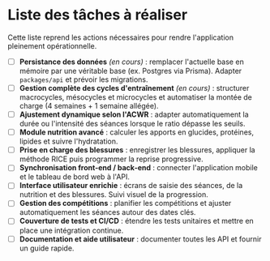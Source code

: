 # Liste des tâches à réaliser

Cette liste reprend les actions nécessaires pour rendre l'application pleinement opérationnelle.

- [ ] **Persistance des données** *(en cours)* : remplacer l'actuelle base en mémoire par une véritable base (ex. Postgres via Prisma). Adapter `packages/api` et prévoir les migrations.
- [ ] **Gestion complète des cycles d'entraînement** *(en cours)* : structurer macrocycles, mésocycles et microcycles et automatiser la montée de charge (4 semaines + 1 semaine allégée).
- [ ] **Ajustement dynamique selon l'ACWR** : adapter automatiquement la durée ou l'intensité des séances lorsque le ratio dépasse les seuils.
- [ ] **Module nutrition avancé** : calculer les apports en glucides, protéines, lipides et suivre l'hydratation.
- [ ] **Prise en charge des blessures** : enregistrer les blessures, appliquer la méthode RICE puis programmer la reprise progressive.
- [ ] **Synchronisation front‑end / back‑end** : connecter l'application mobile et le tableau de bord web à l'API.
- [ ] **Interface utilisateur enrichie** : écrans de saisie des séances, de la nutrition et des blessures. Suivi visuel de la progression.
- [ ] **Gestion des compétitions** : planifier les compétitions et ajuster automatiquement les séances autour des dates clés.
- [ ] **Couverture de tests et CI/CD** : étendre les tests unitaires et mettre en place une intégration continue.
- [ ] **Documentation et aide utilisateur** : documenter toutes les API et fournir un guide rapide.
